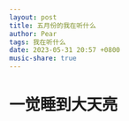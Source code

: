 ```yaml
---
layout: post
title: 五月份的我在听什么
author: Pear
tags: 我在听什么
date: 2023-05-31 20:57 +0800
music-share: true
---
```

<script>
var vault_url = "https://blog-1300514373.cos.ap-guangzhou.myqcloud.com/Music_Share/2023/05/";
var music_list = [{music_title:"Chemistry",music_author:"Alistair Griffin/Brian Howes",file_hash:"82065a330972b4b137416e8e0d2c5e5d0b0b4d2ac676294e18ff7492afdf6cab",howl: null},{music_title:"Hit By A Feeling",music_author:"Michael Learns To Rock",file_hash:"195b73da99045267eff8d3dab76c1189f8a27f1d21017b11cda235a874204798",howl: null},{music_title:"どれだけ希望を持ったのか",music_author:"中山真斗",file_hash:"5a3609e8824b9dd7ef1f82ab251c63b40d4c90c25ede7a825ab85e82c9601cb9",howl: null},{music_title:"Sissy Sky",music_author:"宮川愛李",file_hash:"68bea743ec6713d4a516d4af03bb1f50c3d4eab342ef846bbd00a7031000d42f",howl: null},{music_title:"梦一场",music_author:"李健",file_hash:"fe53b3e7312e6aa72c1f23ff8e0be06cf4e3dc273c07c13f908d2b08a4c6f525",howl: null},{music_title:"空想フォレスト",music_author:"おさむらいさん",file_hash:"4da4fb6612cb02dca79c5f3aea9b59d9e9c77d0b35dd865d30c608e57493cfbe",howl: null},{music_title:"炉心融解",music_author:"触手猴",file_hash:"ea2dd44c455df2e45fb29afaa2ca5b4ba5658f76fbe38b7bb0127e04dd5dd906",howl: null},]
</script>

# 一觉睡到大天亮
